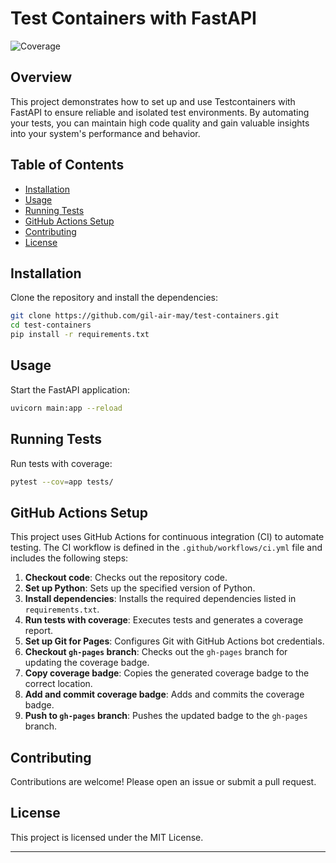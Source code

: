# Test Containers with FastAPI

![Coverage](https://your-username.github.io/your-repository/coverage.svg)

## Overview

This project demonstrates how to set up and use Testcontainers with FastAPI to ensure reliable and isolated test environments. By automating your tests, you can maintain high code quality and gain valuable insights into your system's performance and behavior.

## Table of Contents
- [Installation](#installation)
- [Usage](#usage)
- [Running Tests](#running-tests)
- [GitHub Actions Setup](#github-actions-setup)
- [Contributing](#contributing)
- [License](#license)

## Installation

Clone the repository and install the dependencies:

```bash
git clone https://github.com/gil-air-may/test-containers.git
cd test-containers
pip install -r requirements.txt
```

## Usage

Start the FastAPI application:

```bash
uvicorn main:app --reload
```

## Running Tests

Run tests with coverage:

```bash
pytest --cov=app tests/
```

## GitHub Actions Setup

This project uses GitHub Actions for continuous integration (CI) to automate testing. The CI workflow is defined in the `.github/workflows/ci.yml` file and includes the following steps:

1. **Checkout code**: Checks out the repository code.
2. **Set up Python**: Sets up the specified version of Python.
3. **Install dependencies**: Installs the required dependencies listed in `requirements.txt`.
4. **Run tests with coverage**: Executes tests and generates a coverage report.
5. **Set up Git for Pages**: Configures Git with GitHub Actions bot credentials.
6. **Checkout `gh-pages` branch**: Checks out the `gh-pages` branch for updating the coverage badge.
7. **Copy coverage badge**: Copies the generated coverage badge to the correct location.
8. **Add and commit coverage badge**: Adds and commits the coverage badge.
9. **Push to `gh-pages` branch**: Pushes the updated badge to the `gh-pages` branch.

## Contributing

Contributions are welcome! Please open an issue or submit a pull request.

## License

This project is licensed under the MIT License.

---
